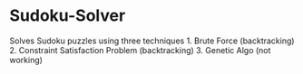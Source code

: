 # Sudoku-Solver
Solves Sudoku puzzles using three techniques 1. Brute Force (backtracking) 2. Constraint Satisfaction Problem (backtracking) 3. Genetic Algo (not working)
